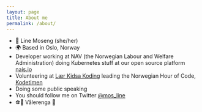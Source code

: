 ```yaml
---
layout: page
title: About me
permalink: /about/
---
```

* 👋 Line Moseng (she/her)
* 🌍 Based in Oslo, Norway
* Developer working at NAV (the Norwegian Labour and Welfare Administration)
    doing Kubernetes stuff at our open source platform [nais.io](http://nais.io)
* Volunteering at [Lær Kidsa Koding](https://kidsakoder.no) leading the Norwegian Hour of Code, [Kodetimen](https://kodetimen.no)
* Doing some public speaking
* You should follow me on Twitter [@mos_line](https://twitter.com/mos_line)
* ⚽️🏒 Vålerenga 💙
